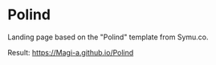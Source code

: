 # Polind
Landing page based on the "Polind" template from Symu.co.

Result:
https://Magi-a.github.io/Polind
